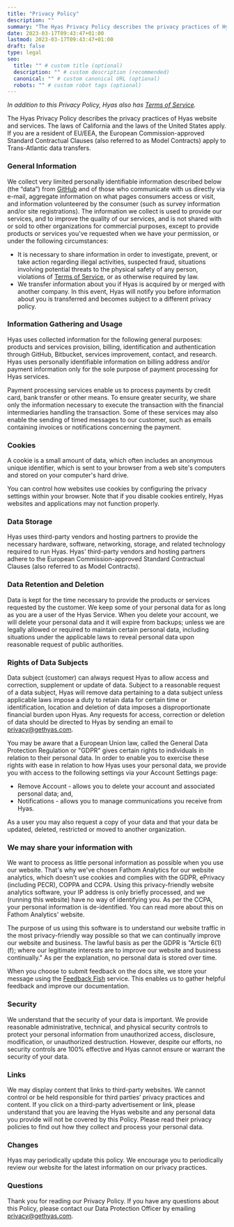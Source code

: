 ```yaml
---
title: "Privacy Policy"
description: ""
summary: "The Hyas Privacy Policy describes the privacy practices of Hyas website and services."
date: 2023-03-17T09:43:47+01:00
lastmod: 2023-03-17T09:43:47+01:00
draft: false
type: legal
seo:
  title: "" # custom title (optional)
  description: "" # custom description (recommended)
  canonical: "" # custom canonical URL (optional)
  robots: "" # custom robot tags (optional)
---
```


_In addition to this Privacy Policy, Hyas also has [Terms of Service](/terms)._

The Hyas Privacy Policy describes the privacy practices of Hyas website and services. The laws of California and the laws of the United States apply. If you are a resident of EU/EEA, the European Commission-approved Standard Contractual Clauses (also referred to as Model Contracts) apply to Trans-Atlantic data transfers.

### General Information

We collect very limited personally identifiable information described below (the “data”) from [GitHub](https://help.github.com/articles/github-privacy-policy/) and of those who communicate with us directly via e-mail, aggregate information on what pages consumers access or visit, and information volunteered by the consumer (such as survey information and/or site registrations). The information we collect is used to provide our services, and to improve the quality of our services, and is not shared with or sold to other organizations for commercial purposes, except to provide products or services you've requested when we have your permission, or under the following circumstances:

- It is necessary to share information in order to investigate, prevent, or take action regarding illegal activities, suspected fraud, situations involving potential threats to the physical safety of any person, violations of [Terms of Service](/terms), or as otherwise required by law.
- We transfer information about you if Hyas is acquired by or merged with another company. In this event, Hyas will notify you before information about you is transferred and becomes subject to a different privacy policy.

### Information Gathering and Usage

Hyas uses collected information for the following general purposes: products and services provision, billing, identification and authentication through GitHub, Bitbucket, services improvement, contact, and research. Hyas uses personally identifiable information on billing address and/or payment information only for the sole purpose of payment processing for Hyas services.

Payment processing services enable us to process payments by credit card, bank transfer or other means. To ensure greater security, we share only the information necessary to execute the transaction with the financial intermediaries handling the transaction. Some of these services may also enable the sending of timed messages to our customer, such as emails containing invoices or notifications concerning the payment.

### Cookies

A cookie is a small amount of data, which often includes an anonymous unique identifier, which is sent to your browser from a web site's computers and stored on your computer's hard drive.

You can control how websites use cookies by configuring the privacy settings within your browser. Note that if you disable cookies entirely, Hyas websites and applications may not function properly.

### Data Storage

Hyas uses third-party vendors and hosting partners to provide the necessary hardware, software, networking, storage, and related technology required to run Hyas. Hyas' third-party vendors and hosting partners adhere to the European Commission-approved Standard Contractual Clauses (also referred to as Model Contracts).

### Data Retention and Deletion

Data is kept for the time necessary to provide the products or services requested by the customer. We keep some of your personal data for as long as you are a user of the Hyas Service. When you delete your account, we will delete your personal data and it will expire from backups; unless we are legally allowed or required to maintain certain personal data, including situations under the applicable laws to reveal personal data upon reasonable request of public authorities.

### Rights of Data Subjects

Data subject (customer) can always request Hyas to allow access and correction, supplement or update of data. Subject to a reasonable request of a data subject, Hyas will remove data pertaining to a data subject unless applicable laws impose a duty to retain data for certain time or identification, location and deletion of data imposes a disproportionate financial burden upon Hyas. Any requests for access, correction or deletion of data should be directed to Hyas by sending an email to [privacy@gethyas.com](mailto:privacy@gethyas.com).

You may be aware that a European Union law, called the General Data Protection Regulation or "GDPR" gives certain rights to individuals in relation to their personal data. In order to enable you to exercise these rights with ease in relation to how Hyas uses your personal data, we provide you with access to the following settings via your Account Settings page:

- Remove Account - allows you to delete your account and associated personal data; and,
- Notifications - allows you to manage communications you receive from Hyas.

As a user you may also request a copy of your data and that your data be updated, deleted, restricted or moved to another organization.

### We may share your information with

We want to process as little personal information as possible when you use our website. That's why we've chosen Fathom Analytics for our website analytics, which doesn't use cookies and complies with the GDPR, ePrivacy (including PECR), COPPA and CCPA. Using this privacy-friendly website analytics software, your IP address is only briefly processed, and we (running this website) have no way of identifying you. As per the CCPA, your personal information is de-identified. You can read more about this on Fathom Analytics' website.

The purpose of us using this software is to understand our website traffic in the most privacy-friendly way possible so that we can continually improve our website and business. The lawful basis as per the GDPR is "Article 6(1)(f); where our legitimate interests are to improve our website and business continually." As per the explanation, no personal data is stored over time.

When you choose to submit feedback on the docs site, we store your message using the [Feedback Fish](https://feedback.fish/) service. This enables us to gather helpful feedback and improve our documentation.

### Security

We understand that the security of your data is important. We provide reasonable administrative, technical, and physical security controls to protect your personal information from unauthorized access, disclosure, modification, or unauthorized destruction. However, despite our efforts, no security controls are 100% effective and Hyas cannot ensure or warrant the security of your data.

### Links

We may display content that links to third-party websites. We cannot control or be held responsible for third parties’ privacy practices and content. If you click on a third-party advertisement or link, please understand that you are leaving the Hyas website and any personal data you provide will not be covered by this Policy. Please read their privacy policies to find out how they collect and process your personal data.

### Changes

Hyas may periodically update this policy. We encourage you to periodically review our website for the latest information on our privacy practices.

### Questions

Thank you for reading our Privacy Policy. If you have any questions about this Policy, please contact our Data Protection Officer by emailing [privacy@gethyas.com](mailto:privacy@gethyas.com).
